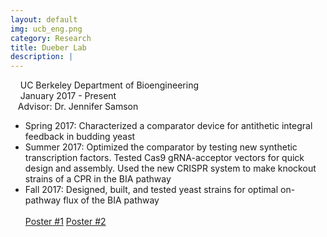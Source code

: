 ```yaml
---
layout: default
img: ucb_eng.png
category: Research
title: Dueber Lab
description: |
---
```

&nbsp;&nbsp;  <i class="fa fa-university alt-font"></i>&nbsp;UC Berkeley Department of Bioengineering
<br>
&nbsp;&nbsp;  <i class="fa fa-calendar"></i>&nbsp;January 2017 - Present
<br>
&nbsp;&nbsp;  Advisor: Dr. Jennifer Samson

* Spring 2017: Characterized a comparator device for antithetic integral feedback in budding yeast
* Summer 2017: Optimized the comparator by testing new synthetic transcription factors. Tested Cas9 gRNA-acceptor vectors for quick design and assembly. Used the new CRISPR system to make knockout strains of a CPR in the BIA pathway
* Fall 2017: Designed, built, and tested yeast strains for optimal on-pathway flux of the BIA pathway
<br><br>
<a href="http://lucaswaldburger.me/rsc/20170530_poster.pdf" target="_blank" class="btn btn-default btn-custom-2"> Poster #1</a>
<a href="http://lucaswaldburger.me/rsc/20180110_poster.pdf" target="_blank" class="btn btn-default btn-custom-2"> Poster #2</a>
